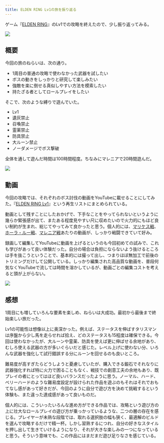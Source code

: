 ```yaml
---
title: ELDEN RING Lv1の旅を振り返る
---
```


ゲーム『[ELDEN RING](https://www.eldenring.jp/)』のLv1での攻略を終えたので、少し振り返ってみる。

![](https://i.imgur.com/YHRNAelh.jpg)

## 概要

今回の旅のねらいは、次の通り。

- 1周目の普通の攻略で使わなかった武器を試したい
- ボスの動きをしっかりと研究して楽しみたい
- 強敵を楽に倒せる真似しやすい方法を模索したい
- 持たざる者としてロールプレイをしたい

そこで、次のような縛りで遊んでいた。

- Lv1
- 遺灰禁止
- 召喚禁止
- 霊薬禁止
- 防具禁止
- 大ルーン禁止
- ノーダメージでボス撃破

全体を通して遊んだ時間は100時間程度。ちなみにマレニアで20時間遊んだ。

![](https://i.imgur.com/7fCDRyAh.jpg)

## 動画

今回の攻略では、それぞれのボス討伐の動画をYouTubeに載せることにしてみた。『[ELDEN RING Lv1](https://www.youtube.com/playlist?list=PLJWXeNPGozjtnRPaeNLr0ie5lTdGvFI_N)』という再生リストにまとめられている。

動画として残すことにしたおかげで、下手なことをやってられないというように幾らか緊張感が出て、またある程度見やすい尺に収めたいので火力的にもほど良い制約が生まれ、総じてやってみて良かったと思う。個人的には、[マリケス戦](https://www.youtube.com/watch?v=YlP_stBMDGo)、[ホーラ・ルー戦](https://www.youtube.com/watch?v=mNge32wc2J4)、[マレニア戦](https://www.youtube.com/watch?v=hynOztWjMns)あたりの動画が、しっかり戦闘できていて好み。

録画して編集してYouTubeに動画を上げるというのも今回初めての試みで、これも学びがあって良い体験だった。自分の場合は負担にならないよう抜けるところは手を抜こうということで、基本的には撮って出し、つまりほぼ無加工で前後のトリミングだけして公開している。しっかり編集された高品質な動画を、普段何気なくYouTubeで流しては時間を溶かしているが、動画ごとの編集コストを考えると頭が上がらない。

![](https://i.imgur.com/9SUZIL5h.jpg)

## 感想

1周目にも増していろんな要素を楽しめ、ねらいは大成功。最初から最後まで終始楽しい旅だった。

Lv1の可能性は想像以上に奥深かった。例えば、ステータスを伸ばすタリスマンは序盤から少し馬を走らせれば拾え、どのステータスも15程度は確保できる。今回は使わなかったが、大ルーンや霊薬、防具を使えば更に伸ばせる余地があり、むしろ使える武器の方が多いぐらいだと感じた。レベル上げに使わない分、いろんな武器を強化して試行錯誤する分にルーンを回せるのも良いところ。

難易度が高すぎたらどうしようと憂慮していたが、購入できる鍛石でそれなりに武器強化すれば特に火力で困ることもなく、戦技での創意工夫の余地もあり、既プレイの者にとってはほど良いバランスだったように思う。ノーマル、ハード、ベリーハードのような難易度設定が設けられた作品を遊ぶのもそれはそれでおもてなし感があって好きだが、今回のように自分で遊び方を決めて挑戦するという体験も、また違った達成感があって良いものだ。

個人的には、こういったいろんな進め方ができる作品では、攻略という遊び方の上に壮大なロールプレイの遊び方が乗っかっているような、二つの層の存在を感じる。プレイヤーが未熟な段階では、取れる選択肢の幅も狭く、最適解のビルドを選んで攻略するだけで精一杯。しかし習熟するにつれ、自分の好きなスタイルを押し出して生きていけるようになり、それが大きな楽しみの一つになっていると思う。そういう意味でも、この作品にはまだまだ遊び足りなさを感じている。
